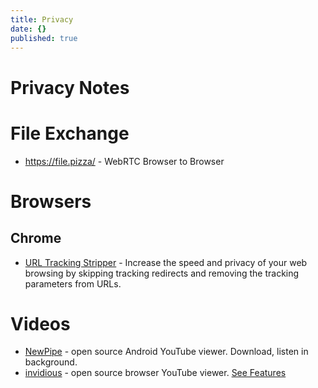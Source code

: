 ```yaml
---
title: Privacy
date: {}
published: true
---
```


# Privacy Notes

# File Exchange

* https://file.pizza/ - WebRTC Browser to Browser

# Browsers

## Chrome

* [URL Tracking Stripper](https://github.com/newhouse/url-tracking-stripper) - Increase the speed and privacy of your web browsing by skipping tracking redirects and removing the tracking parameters from URLs.

# Videos

* [NewPipe](https://newpipe.schabi.org/) - open source Android YouTube viewer. Download, listen in background.
* [invidious](https://invidio.us/) - open source browser YouTube viewer. [See Features](https://github.com/omarroth/invidious#invidious-is-an-alternative-front-end-to-youtube)
